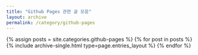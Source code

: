 ```yaml
---
title: "Github Pages 관련 글 모음"
layout: archive
permalink: /category/github-pages
---
```


{% assign posts = site.categories.github-pages %}
{% for post in posts %} {% include archive-single.html type=page.entries_layout %} {% endfor %}
